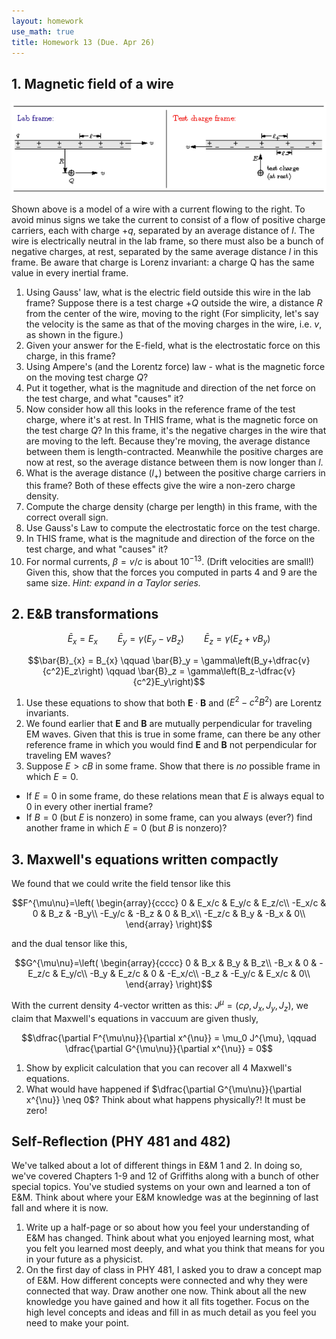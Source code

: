 ```yaml
---
layout: homework
use_math: true
title: Homework 13 (Due. Apr 26)
---
```


## 1. Magnetic field of a wire

![compare][compare]

[compare]: ./images/hw14/charges_and_wire.png

Shown above is a model of a wire with a current flowing to the right. To avoid minus signs we take the current to consist of a flow of positive charge carriers, each with charge $+q$, separated by an average distance of $l$. The wire is electrically neutral in the lab frame, so there must also be a bunch of negative charges, at rest, separated by the same average distance $l$ in this frame. Be aware that charge is Lorenz invariant: a charge Q has the same value in every inertial frame.

1. Using Gauss' law, what is the electric field outside this wire in the lab frame? Suppose there is a test charge $+Q$ outside the wire, a distance $R$ from the center of the wire, moving to the right (For simplicity, let's say the velocity is the same as that of the moving charges in the wire, i.e. $v$, as shown in the figure.)
2. Given your answer for the E-field, what is the electrostatic force on this charge, in this frame?
3. Using Ampere's (and the Lorentz force) law - what is the magnetic force on the moving test charge $Q$?
4. Put it together, what is the magnitude and direction of the net force on the test charge, and what "causes" it?
5. Now consider how all this looks in the reference frame of the test charge, where it's at rest. In THIS frame, what is the magnetic force on the test charge $Q$? In this frame, it's the negative charges in the wire that are moving to the left. Because they're moving, the average distance between them is length-contracted. Meanwhile the positive charges are now at rest, so the average distance between them is now longer than $l$.
6. What is the average distance ($l_+$) between the positive charge carriers in this frame? Both of these effects give the wire a non-zero charge density.
7. Compute the charge density (charge per length) in this frame, with the correct overall sign.
8. Use Gauss's Law to compute the electrostatic force on the test charge.
9. In THIS frame, what is the magnitude and direction of the force on the test
charge, and what "causes" it?
10. For normal currents, $\beta = v/c$ is about $10^{−13}$. (Drift velocities are small!) Given this, show that the forces you computed in parts 4 and 9 are the same size. *Hint: expand in a Taylor series.*

## 2. E&B transformations

$$\bar{E}_{x} = E_{x} \qquad \bar{E}_y = \gamma\left(E_y-vB_z\right) \qquad \bar{E}_z = \gamma\left(E_z+vB_y\right)$$

$$\bar{B}_{x} = B_{x} \qquad \bar{B}_y = \gamma\left(B_y+\dfrac{v}{c^2}E_z\right) \qquad \bar{B}_z = \gamma\left(B_z-\dfrac{v}{c^2}E_y\right)$$

1. Use these equations to show that both $\mathbf{E}\cdot\mathbf{B}$ and $(E^2 − c^2 B^2)$ are Lorentz invariants.
2. We found earlier that $\mathbf{E}$ and $\mathbf{B}$ are mutually perpendicular for traveling EM waves. Given that this is true in some frame, can there be any other reference frame in which you would find $\mathbf{E}$ and $\mathbf{B}$ not perpendicular for traveling EM waves?
3. Suppose $E > cB$ in some frame. Show that there is *no* possible frame in which $E=0$.
  - If $E = 0$ in some frame, do these relations mean that $E$ is always equal to 0 in every other inertial frame?
  - If $B = 0$ (but $E$ is nonzero) in some frame, can you always (ever?) find another frame in which $E = 0$ (but $B$ is nonzero)?

## 3. Maxwell's equations written compactly

We found that we could write the field tensor like this

$$F^{\mu\nu}=\left(
\begin{array}{cccc}
  0 & E_x/c & E_y/c & E_z/c\\
  -E_x/c & 0 & B_z & -B_y\\
  -E_y/c & -B_z & 0 & B_x\\
  -E_z/c & B_y & -B_x & 0\\
\end{array}
\right)$$

and the dual tensor like this,

$$G^{\mu\nu}=\left(
\begin{array}{cccc}
  0 & B_x & B_y & B_z\\
  -B_x & 0 & -E_z/c & E_y/c\\
  -B_y & E_z/c & 0 & -E_x/c\\
  -B_z & -E_y/c & E_x/c & 0\\
\end{array}
\right)$$

With the current density 4-vector written as this: $J^{\mu} = (c\rho,J_x,J_y,J_z)$, we claim that Maxwell's equations in vaccuum are given thusly,

$$\dfrac{\partial F^{\mu\nu}}{\partial x^{\nu}} = \mu_0 J^{\mu}, \qquad \dfrac{\partial G^{\mu\nu}}{\partial x^{\nu}} = 0$$

1. Show by explicit calculation that you can recover all 4 Maxwell's equations.
2. What would have happened if $\dfrac{\partial G^{\mu\nu}}{\partial x^{\nu}} \neq 0$? Think about what happens physically?! It must be zero!


## Self-Reflection (PHY 481 and 482)

We've talked about a lot of different things in E&M 1 and 2. In doing so, we've covered Chapters 1-9 and 12 of Griffiths along with a bunch of other special topics. You've studied systems on your own and learned a ton of E&M. Think about where your E&M knowledge was at the beginning of last fall and where it is now.

1. Write up a half-page or so about how you feel your understanding of E&M has changed. Think about what you enjoyed learning most, what you felt you learned most deeply, and what you think that means for you in your future as a physicist.
2. On the first day of class in PHY 481, I asked you to draw a concept map of E&M. How different concepts were connected and why they were connected that way. Draw another one now. Think about all the new knowledge you have gained and how it all fits together. Focus on the high level concepts and ideas and fill in as much detail as you feel you need to make your point.
